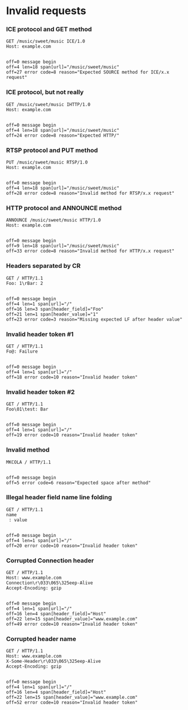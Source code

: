 Invalid requests
================

### ICE protocol and GET method

<!-- meta={"type": "request"} -->
```http
GET /music/sweet/music ICE/1.0
Host: example.com


```

```log
off=0 message begin
off=4 len=18 span[url]="/music/sweet/music"
off=27 error code=8 reason="Expected SOURCE method for ICE/x.x request"
```

### ICE protocol, but not really

<!-- meta={"type": "request"} -->
```http
GET /music/sweet/music IHTTP/1.0
Host: example.com


```

```log
off=0 message begin
off=4 len=18 span[url]="/music/sweet/music"
off=24 error code=8 reason="Expected HTTP/"
```

### RTSP protocol and PUT method

<!-- meta={"type": "request"} -->
```http
PUT /music/sweet/music RTSP/1.0
Host: example.com


```

```log
off=0 message begin
off=4 len=18 span[url]="/music/sweet/music"
off=28 error code=8 reason="Invalid method for RTSP/x.x request"
```

### HTTP protocol and ANNOUNCE method

<!-- meta={"type": "request"} -->
```http
ANNOUNCE /music/sweet/music HTTP/1.0
Host: example.com


```

```log
off=0 message begin
off=9 len=18 span[url]="/music/sweet/music"
off=33 error code=8 reason="Invalid method for HTTP/x.x request"
```

### Headers separated by CR

<!-- meta={"type": "request"} -->
```http
GET / HTTP/1.1
Foo: 1\rBar: 2


```

```log
off=0 message begin
off=4 len=1 span[url]="/"
off=16 len=3 span[header_field]="Foo"
off=21 len=1 span[header_value]="1"
off=23 error code=3 reason="Missing expected LF after header value"
```

### Invalid header token #1

<!-- meta={"type": "request", "noScan": true} -->
```http
GET / HTTP/1.1
Fo@: Failure


```

```log
off=0 message begin
off=4 len=1 span[url]="/"
off=18 error code=10 reason="Invalid header token"
```

### Invalid header token #2

<!-- meta={"type": "request", "noScan": true} -->
```http
GET / HTTP/1.1
Foo\01\test: Bar


```

```log
off=0 message begin
off=4 len=1 span[url]="/"
off=19 error code=10 reason="Invalid header token"
```

### Invalid method

<!-- meta={"type": "request"} -->
```http
MKCOLA / HTTP/1.1


```

```log
off=0 message begin
off=5 error code=6 reason="Expected space after method"
```

### Illegal header field name line folding

<!-- meta={"type": "request", "noScan": true} -->
```http
GET / HTTP/1.1
name
 : value


```

```log
off=0 message begin
off=4 len=1 span[url]="/"
off=20 error code=10 reason="Invalid header token"
```

### Corrupted Connection header

<!-- meta={"type": "request", "noScan": true} -->
```http
GET / HTTP/1.1
Host: www.example.com
Connection\r\033\065\325eep-Alive
Accept-Encoding: gzip


```

```log
off=0 message begin
off=4 len=1 span[url]="/"
off=16 len=4 span[header_field]="Host"
off=22 len=15 span[header_value]="www.example.com"
off=49 error code=10 reason="Invalid header token"
```

### Corrupted header name

<!-- meta={"type": "request", "noScan": true} -->
```http
GET / HTTP/1.1
Host: www.example.com
X-Some-Header\r\033\065\325eep-Alive
Accept-Encoding: gzip


```

```log
off=0 message begin
off=4 len=1 span[url]="/"
off=16 len=4 span[header_field]="Host"
off=22 len=15 span[header_value]="www.example.com"
off=52 error code=10 reason="Invalid header token"
```
